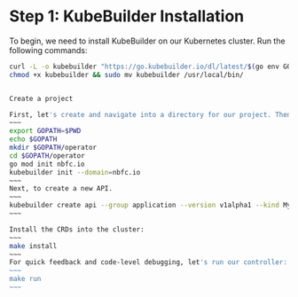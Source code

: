 # Step 1: KubeBuilder Installation

To begin, we need to install KubeBuilder on our Kubernetes cluster. Run the following commands:

```bash
curl -L -o kubebuilder "https://go.kubebuilder.io/dl/latest/$(go env GOOS)/$(go env GOARCH)"
chmod +x kubebuilder && sudo mv kubebuilder /usr/local/bin/


Create a project

First, let's create and navigate into a directory for our project. Then, we'll initialize it using KubeBuilder:
~~~
export GOPATH=$PWD
echo $GOPATH
mkdir $GOPATH/operator
cd $GOPATH/operator
go mod init nbfc.io
kubebuilder init --domain=nbfc.io
~~~
Next, to create a new API.
~~~
kubebuilder create api --group application --version v1alpha1 --kind MyApp --image=ubuntu:latest --image-container-command="sleep,infinity" --image-container-port="22" --run-as-user="1001" --plugins="deploy-image/v1-alpha" --make=false
~~~

Install the CRDs into the cluster:
~~~
make install
~~~
For quick feedback and code-level debugging, let's run our controller:
~~~
make run
~~~
